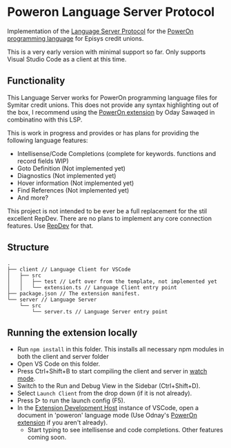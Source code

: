 # Poweron Language Server Protocol

Implementation of the [Language Server Protocol](https://github.com/Microsoft/language-server-protocol) for the [PowerOn programming language](https://www.episys.com/products/poweron-programming-language/) for Episys credit unions.

This is a very early version with minimal support so far. Only supports Visual Studio Code as a client at this time.

## Functionality

This Language Server works for PowerOn programming language files for Symitar credit unions. This does not provide any syntax highlighting out of the box, I recommend using the [PowerOn extension](https://marketplace.visualstudio.com/items?itemName=0sawaqed.poweron) by Oday Sawaqed in combinatino with this LSP.

This is work in progress and provides or has plans for providing the following language features:

- Intellisense/Code Completions (complete for keywords. functions and record fields WIP)
- Goto Definition (Not implemented yet)
- Diagnostics (Not implemented yet)
- Hover information (Not implemented yet)
- Find References (Not implemented yet)
- And more?

This project is not intended to be ever be a full replacement for the stil excellent RepDev. There are no plans to implement any core connection features. Use [RepDev](https://github.com/jakepoz/RepDev) for that.

## Structure

```
.
├── client // Language Client for VSCode
│   ├── src
│   │   ├── test // Left over from the template, not implemented yet
│   │   └── extension.ts // Language Client entry point
├── package.json // The extension manifest.
└── server // Language Server
    └── src
        └── server.ts // Language Server entry point
```

## Running the extension locally

- Run `npm install` in this folder. This installs all necessary npm modules in both the client and server folder
- Open VS Code on this folder.
- Press Ctrl+Shift+B to start compiling the client and server in [watch mode](https://code.visualstudio.com/docs/editor/tasks#:~:text=The%20first%20entry%20executes,the%20HelloWorld.js%20file.).
- Switch to the Run and Debug View in the Sidebar (Ctrl+Shift+D).
- Select `Launch Client` from the drop down (if it is not already).
- Press ▷ to run the launch config (F5).
- In the [Extension Development Host](https://code.visualstudio.com/api/get-started/your-first-extension#:~:text=Then%2C%20inside%20the%20editor%2C%20press%20F5.%20This%20will%20compile%20and%20run%20the%20extension%20in%20a%20new%20Extension%20Development%20Host%20window.) instance of VSCode, open a document in 'poweron' language mode (Use Odnay's [PowerOn extension](https://marketplace.visualstudio.com/items?itemName=0sawaqed.poweron) if you aren't already).
  - Start typing to see intellisense and code completions. Other features coming soon.
